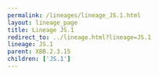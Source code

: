 ```yaml
---
permalink: /lineages/lineage_JS.1.html
layout: lineage_page
title: Lineage JS.1
redirect_to: ../lineage.html?lineage=JS.1
lineage: JS.1
parent: XBB.2.3.15
children: ['JS.1']
---
```

